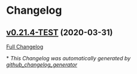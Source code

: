# Changelog

## [v0.21.4-TEST](https://github.com/higherkindness/sbt-mu-srcgen/tree/v0.21.4-TEST) (2020-03-31)

[Full Changelog](https://github.com/higherkindness/sbt-mu-srcgen/compare/c4104e069f90cd5d1fbe8d897dadafb2fe0d37b2...v0.21.4-TEST)



\* *This Changelog was automatically generated by [github_changelog_generator](https://github.com/github-changelog-generator/github-changelog-generator)*
